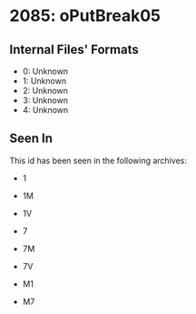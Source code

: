 # 2085: oPutBreak05

## Internal Files' Formats
- 0: Unknown
- 1: Unknown
- 2: Unknown
- 3: Unknown
- 4: Unknown

## Seen In

This id has been seen in the following archives:  

- 1  

- 1M  

- 1V  

- 7  

- 7M  

- 7V  

- M1  

- M7  
